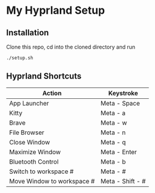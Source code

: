 # My Hyprland Setup

## Installation

Clone this repo, cd into the cloned directory and run

```
./setup.sh
```

## Hyprland Shortcuts

| Action | Keystroke |
|--------|-----------|
| App Launcher | Meta - Space |
| Kitty | Meta - a |
| Brave | Meta - w |
| File Browser | Meta - n |
| Close Window | Meta - q |
| Maximize Window | Meta - Enter |
| Bluetooth Control | Meta - b |
| Switch to workspace # | Meta - # |
| Move Window to workspace # | Meta - Shift - # |
